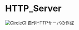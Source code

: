 # HTTP_Server　
[![CircleCI](https://circleci.com/gh/Atoze/HTTP_Server.svg?style=svg)](https://circleci.com/gh/Atoze/HTTP_Server)
自作HTTPサーバの作成
